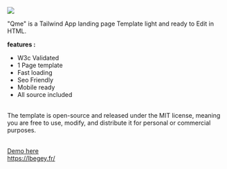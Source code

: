 <img src="https://lbegey.fr/imgs/qme1.png"><br>

"Qme" is a Tailwind App landing page Template light and ready to Edit in HTML.<br>

<strong>features :</strong><br>
- W3c Validated<br>
- 1 Page template<br>
- Fast loading<br>
- Seo Friendly<br>
- Mobile ready<br>
- All source included<br><br>

The template is open-source and released under the MIT license, meaning you are free to use, modify, and distribute it for personal or commercial purposes.<br><br>

<a href="https://lbegey.fr/qme.html">Demo here</a><br>
<a href='https://lbegey.fr/'>https://lbegey.fr/</a>

